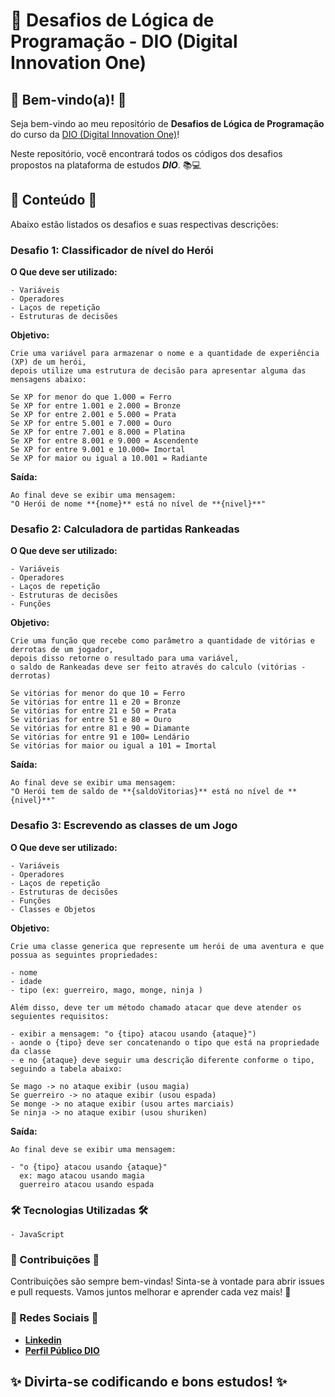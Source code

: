 # 🚀 Desafios de Lógica de Programação - DIO (Digital Innovation One)

## 🎉 Bem-vindo(a)! 🎉

  Seja bem-vindo ao meu repositório de **Desafios de Lógica de Programação** do curso da [DIO (Digital Innovation One)](https://www.dio.me)!

  Neste repositório, você encontrará todos os códigos dos desafios propostos na plataforma de estudos **_DIO_**. 📚💻



## 📂 Conteúdo 📂

  Abaixo estão listados os desafios e suas respectivas descrições:

### Desafio 1: Classificador de nível do Herói
  
  **O Que deve ser utilizado:**
    
    - Variáveis
    - Operadores
    - Laços de repetição
    - Estruturas de decisões
    
  **Objetivo:**
  
    Crie uma variável para armazenar o nome e a quantidade de experiência (XP) de um herói,
    depois utilize uma estrutura de decisão para apresentar alguma das mensagens abaixo:
    
    Se XP for menor do que 1.000 = Ferro
    Se XP for entre 1.001 e 2.000 = Bronze
    Se XP for entre 2.001 e 5.000 = Prata
    Se XP for entre 5.001 e 7.000 = Ouro
    Se XP for entre 7.001 e 8.000 = Platina
    Se XP for entre 8.001 e 9.000 = Ascendente
    Se XP for entre 9.001 e 10.000= Imortal
    Se XP for maior ou igual a 10.001 = Radiante
    
  **Saída:**
    
    Ao final deve se exibir uma mensagem:
    "O Herói de nome **{nome}** está no nível de **{nivel}**"


### Desafio 2: Calculadora de partidas Rankeadas
  
  **O Que deve ser utilizado:**

    - Variáveis
    - Operadores
    - Laços de repetição
    - Estruturas de decisões
    - Funções
    
  **Objetivo:**
    
    Crie uma função que recebe como parâmetro a quantidade de vitórias e derrotas de um jogador,
    depois disso retorne o resultado para uma variável,
    o saldo de Rankeadas deve ser feito através do calculo (vitórias - derrotas)
    
    Se vitórias for menor do que 10 = Ferro
    Se vitórias for entre 11 e 20 = Bronze
    Se vitórias for entre 21 e 50 = Prata
    Se vitórias for entre 51 e 80 = Ouro
    Se vitórias for entre 81 e 90 = Diamante
    Se vitórias for entre 91 e 100= Lendário
    Se vitórias for maior ou igual a 101 = Imortal
    
  **Saída:**
    
    Ao final deve se exibir uma mensagem:
    "O Herói tem de saldo de **{saldoVitorias}** está no nível de **{nivel}**"


### Desafio 3: Escrevendo as classes de um Jogo

  **O Que deve ser utilizado:**

    - Variáveis
    - Operadores
    - Laços de repetição
    - Estruturas de decisões
    - Funções
    - Classes e Objetos

  **Objetivo:** 

    Crie uma classe generica que represente um herói de uma aventura e que possua as seguintes propriedades:
  
    - nome
    - idade
    - tipo (ex: guerreiro, mago, monge, ninja )

    Além disso, deve ter um método chamado atacar que deve atender os seguientes requisitos:
    
    - exibir a mensagem: "o {tipo} atacou usando {ataque}")
    - aonde o {tipo} deve ser concatenando o tipo que está na propriedade da classe
    - e no {ataque} deve seguir uma descrição diferente conforme o tipo, seguindo a tabela abaixo:
    
    Se mago -> no ataque exibir (usou magia)
    Se guerreiro -> no ataque exibir (usou espada)
    Se monge -> no ataque exibir (usou artes marciais)
    Se ninja -> no ataque exibir (usou shuriken)

  **Saída:**

    Ao final deve se exibir uma mensagem:
    
    - "o {tipo} atacou usando {ataque}"
      ex: mago atacou usando magia
      guerreiro atacou usando espada


### 🛠️ Tecnologias Utilizadas 🛠️
    - JavaScript

 

### 🤝 Contribuições 🤝

  Contribuições são sempre bem-vindas! Sinta-se à vontade para abrir issues e pull requests. Vamos juntos melhorar e aprender cada vez mais! 🚀

### 📧 Redes Sociais 📧

- **[Linkedin](https://www.linkedin.com/in/adslustosa/)**
- **[Perfil Público DIO](https://www.dio.me/users/asdlustosa)**



## ✨ **Divirta-se codificando e bons estudos!** ✨

